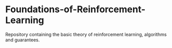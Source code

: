 # Foundations-of-Reinforcement-Learning
Repository containing the basic theory of reinforcement learning, algorithms and guarantees.
